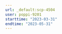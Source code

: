 ```yaml
---
url: _default:scp-4504
user: poppi-9201
starttime: "2023-03-31"
endtime: "2023-05-31"
---
```

<reserve />